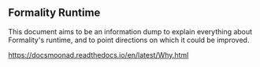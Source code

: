 ## Formality Runtime

This document aims to be an information dump to explain everything about Formality's runtime, and to point directions on which it could be improved.

https://docsmoonad.readthedocs.io/en/latest/Why.html


